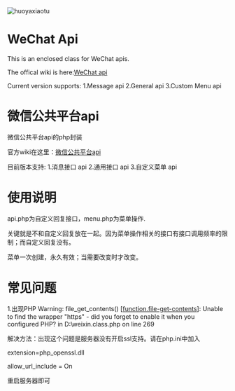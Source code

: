 <img src="http://rubyeye-rubyeye.stor.sinaapp.com/qrcode_for_gh_1c69999308d6_430.jpg" alt="huoyaxiaotu"/>


WeChat Api
======
This is an enclosed class for WeChat apis.

The offical wiki is here:[WeChat api](http://admin.wechat.com/wiki/index.php?title=Main_Page)

Current version supports:
1.Message api
2.General api
3.Custom Menu api
 

微信公共平台api
======
微信公共平台api的php封装

官方wiki在这里：[微信公共平台api](http://mp.weixin.qq.com/wiki/index.php "微信公共平台api")

目前版本支持:
1.消息接口 api
2.通用接口 api
3.自定义菜单 api

使用说明
=====
api.php为自定义回复接口，menu.php为菜单操作.

关键就是不和自定义回复放在一起。因为菜单操作相关的接口有接口调用频率的限制；而自定义回复没有。

菜单一次创建，永久有效；当需要改变时才改变。


常见问题
======
1.出现PHP Warning:  file_get_contents() [<a href='function.file-get-contents'>function.file-get-contents</a>]: Unable to find the wrapper &quot;https&quot; - did you forget to enable it when you configured PHP? in D:\weixin.class.php on line 269

解决方法：出现这个问题是服务器没有开启ssl支持。请在php.ini中加入

 extension=php_openssl.dll
 
 allow_url_include = On
 
重启服务器即可
